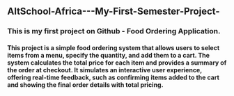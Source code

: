 ## AltSchool-Africa---My-First-Semester-Project-
### This is my first project on Github - Food Ordering Application.
#### This project is a simple food ordering system that allows users to select items from a menu, specify the quantity, and add them to a cart. The system calculates the total price for each item and provides a summary of the order at checkout. It simulates an interactive user experience, offering real-time feedback, such as confirming items added to the cart and showing the final order details with total pricing.
